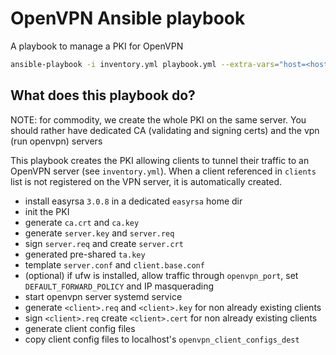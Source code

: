# OpenVPN Ansible playbook

A playbook to manage a PKI for OpenVPN

```sh
ansible-playbook -i inventory.yml playbook.yml --extra-vars="host=<host-ip> host_user=<host-user> private_key=<ssh-private-key-location>"
```
## What does this playbook do?

NOTE: for commodity, we create the whole PKI on the same server. You should rather have dedicated CA (validating and signing certs) and the vpn (run openvpn) servers

This playbook creates the PKI allowing clients to tunnel their traffic to an OpenVPN server (see `inventory.yml`). When a client referenced in `clients` list is not registered on the VPN server, it is automatically created. 

* install easyrsa `3.0.8` in a dedicated `easyrsa` home dir
* init the PKI
* generate `ca.crt` and `ca.key`
* generate `server.key` and `server.req`
* sign `server.req` and create `server.crt`
* generated pre-shared `ta.key`
* template `server.conf` and `client.base.conf`
* (optional) if ufw is installed, allow traffic through `openvpn_port`, set `DEFAULT_FORWARD_POLICY` and IP masquerading
* start openvpn server systemd service
* generate `<client>.req` and `<client>.key` for non already existing clients
* sign `<client>.req`  create `<client>.cert` for non already existing clients
* generate client config files
* copy client config files to localhost's `openvpn_client_configs_dest`
